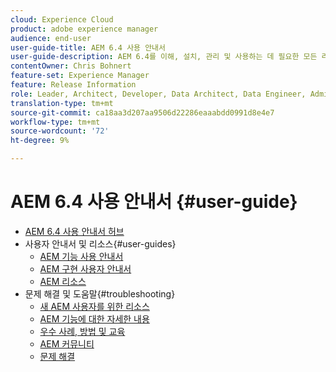 ```yaml
---
cloud: Experience Cloud
product: adobe experience manager
audience: end-user
user-guide-title: AEM 6.4 사용 안내서
user-guide-description: AEM 6.4를 이해, 설치, 관리 및 사용하는 데 필요한 모든 리소스에 대한 개요입니다.
contentOwner: Chris Bohnert
feature-set: Experience Manager
feature: Release Information
role: Leader, Architect, Developer, Data Architect, Data Engineer, Administrator, Business Practitioner
translation-type: tm+mt
source-git-commit: ca18aa3d207aa9506d22286eaaabdd0991d8e4e7
workflow-type: tm+mt
source-wordcount: '72'
ht-degree: 9%

---
```



# AEM 6.4 사용 안내서 {#user-guide}

+ [AEM 6.4 사용 안내서 허브](home.md)
+ 사용자 안내서 및 리소스{#user-guides}
   + [AEM 기능 사용 안내서](capabilities.md)
   + [AEM 구현 사용자 안내서](implementation.md)
   + [AEM 리소스](resources.md)
+ 문제 해결 및 도움말{#troubleshooting}
   + [새 AEM 사용자를 위한 리소스](new.md)
   + [AEM 기능에 대한 자세한 내용](learn.md)
   + [우수 사례, 방법 및 교육](best-practice.md)
   + [AEM 커뮤니티](community.md)
   + [문제 해결](troubleshooting.md)
